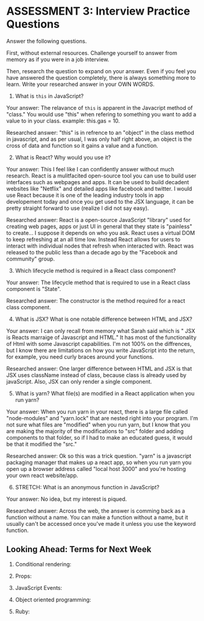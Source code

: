 # ASSESSMENT 3: Interview Practice Questions

Answer the following questions.

First, without external resources. Challenge yourself to answer from memory as if you were in a job interview.

Then, research the question to expand on your answer. Even if you feel you have answered the question completely, there is always something more to learn. Write your researched answer in your OWN WORDS.


1. What is `this` in JavaScript?

  Your answer:
  The relavance of `this` is apparent in the Javacript method of "class." You would use "this" when refering to something you want to add a value to in your class. example: this.gas = 10.

  Researched answer:
  "this" is in refrence to an "object" in the class method in javascript, and as per usual, I  was only half right above, an object is the cross of data and function so it gains a value and a function.


2. What is React? Why would you use it?

  Your answer:
  This I feel like I can confidently answer without much research. React is a mulitfacited open-source tool you can use to build user interfaces such as webpages and apps. It can be used to build decadent websites like "Netflix" and detailed apps like facebook and twitter. I would use React because it is one of the leading industry tools in app developement today and once you get used to the JSX language, it can be pretty straight forward to use (realize I did not say easy).  

  Researched answer:
  React is a open-source JavaScript "library" used for creating web pages, apps or just UI in general that they state is "painless" to create... I suppose it depends on who you ask. React uses a virtual DOM to keep refreshing at an all time low. Instead React allows for users to interact with individual nodes that refresh when interacted with. React was released to the public less than a decade ago by the "Facebook and community" group. 



3. Which lifecycle method is required in a React class component?

  Your answer:
  The lifecycle method that is required to use in a React class component is "State".

  Researched answer:
The constructor is the method required for a react class component. 


4. What is JSX? What is one notable difference between HTML and JSX?

  Your answer:
  I can only recall from memory what Sarah said which is " JSX is Reacts marraige of Javascript and HTML." It has most of the functionality of Html with some Javascript capabilities. I'm not 100% on the diffrences, but I know there are limitations on how you write JavaScript into the return, for example, you need curly braces around your functions.
  
  Researched answer:
  One larger difference between HTML and JSX is that JSX uses className instead of class, because class is already used by javaScript. Also, JSX can only render a single component. 



5. What is yarn? What file(s) are modified in a React application when you run yarn?

  Your answer:
  When you run yarn in your react, there is a large file called "node-modules" and "yarn.lock" that are nested right into your program. I'm not sure what files are "modified" when you run yarn, but I know that you are making the majority of the modifications to "src" folder and adding components to that folder, so if I had to make an educated guess, it would be that it modified the "src." 

  Researched answer:
Ok so this was a trick question. "yarn" is a javascript packaging manager that makes up a react app, so when you run yarn you open up a browser address called "local host 3000" and you're hosting your own react website/app. 


6. STRETCH: What is an anonymous function in JavaScript?

  Your answer:
  No idea, but my interest is piqued.

  Researched answer:
  Across the web, the answer is comming back as a function without a name. You can make a function without a name, but it usually can't be accessed once you've made it unless you use the keyword function. 


## Looking Ahead: Terms for Next Week

1. Conditional rendering:

2. Props:

3. JavaScript Events:

4. Object oriented programming:

5. Ruby:

